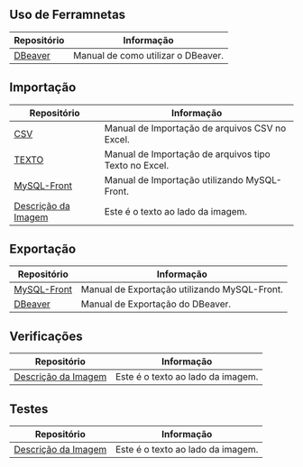 ## Uso de Ferramnetas

| Repositório | Informação |
|-------------|-------------|
| [DBeaver](Ferramentas/DBeaver.md) | Manual de como utilizar o DBeaver. |

## Importação

| Repositório | Informação |
|-------------|-------------|
| [CSV](Importação/CSV.md) | Manual de Importação de arquivos CSV no Excel. |
| [TEXTO](Importação/TEXTO.md) | Manual de Importação de arquivos tipo Texto no Excel. |
| [MySQL-Front](Importação/MySQL-Front.md) | Manual de Importação utilizando MySQL-Front. |
| [Descrição da Imagem](caminho/para/imagem.extensao) | Este é o texto ao lado da imagem. |

## Exportação

| Repositório | Informação |
|-------------|-------------|
| [MySQL-Front](Exportação/MySQL-Front.md) | Manual de Exportação utilizando MySQL-Front. |
| [DBeaver](Exportação/DBeaver.md) | Manual de Exportação do DBeaver. |

## Verificações

| Repositório | Informação |
|-------------|-------------|
| [Descrição da Imagem](caminho/para/imagem.extensao) | Este é o texto ao lado da imagem. |

## Testes

| Repositório | Informação |
|-------------|-------------|
| [Descrição da Imagem](caminho/para/imagem.extensao) | Este é o texto ao lado da imagem. |
